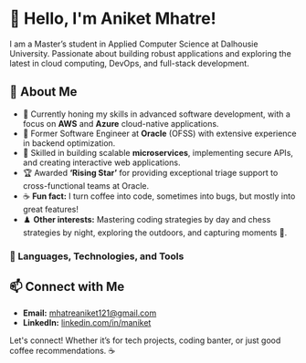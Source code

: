 # 👋 Hello, I'm Aniket Mhatre!

I am a Master’s student in Applied Computer Science at Dalhousie University. Passionate about building robust applications and exploring the latest in cloud computing, DevOps, and full-stack development. 

## 🚀 About Me

- 🌱 Currently honing my skills in advanced software development, with a focus on **AWS** and **Azure** cloud-native applications.
- 💼 Former Software Engineer at **Oracle** (OFSS) with extensive experience in backend optimization.
- 🔭 Skilled in building scalable **microservices**, implementing secure APIs, and creating interactive web applications.
- 🏆 Awarded **‘Rising Star’** for providing exceptional triage support to cross-functional teams at Oracle.
- ☕ **Fun fact:** I turn coffee into code, sometimes into bugs, but mostly into great features!
- ♟️ **Other interests:** Mastering coding strategies by day and chess strategies by night, exploring the outdoors, and capturing moments 📸.

### 🧰 Languages, Technologies, and Tools

## 📫 Connect with Me

- **Email:** [mhatreaniket121@gmail.com](mailto:mhatreaniket121@gmail.com)
- **LinkedIn:** [linkedin.com/in/maniket](https://linkedin.com/in/maniket)

Let's connect! Whether it’s for tech projects, coding banter, or just good coffee recommendations. ☕
